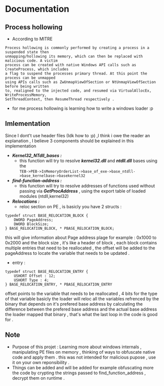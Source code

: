 # Documentation
## Process hollowing
- According to MITRE 

```
Process hollowing is commonly performed by creating a process in a suspended state then 
unmapping/hollowing its memory, which can then be replaced with malicious code. A victim
process can be created with native Windows API calls such as CreateProcess, which includes
a flag to suspend the processes primary thread. At this point the process can be unmapped
using APIs calls such as ZwUnmapViewOfSection or NtUnmapViewOfSection before being written 
to, realigned to the injected code, and resumed via VirtualAllocEx, WriteProcessMemory, 
SetThreadContext, then ResumeThread respectively . 
```
- for me process hollowing is learning how to write a windows loader :p 
## Imlementation 
Since I dont't use header files (Idk how to :p) ,I think i owe the reader an explanation , I believe 3 components should be explained in this implementation
- ***Kernel32_NTdll_bases :***
  - this function will try to resolve ***kernel32.dll*** and ***ntdll.dll*** bases using the <br/>
  ```TEB->PEB->InMemoryOrderList->base_of_exe->base_ntdll->base_kernelbase->basekernel32```
- ***find-function-address :***
  - this function will try to resolve addresses of functions used without passing via ***GetProcAddress*** , using the export table of loaded modules (ntdll,kernel32)
- ***Relocations :***
  - reloc section on PE , is basicly you have 2 structs :</br>
```
typedef struct BASE_RELOCATION_BLOCK {
    DWORD PageAddress;
    DWORD BlockSize;
} BASE_RELOCATION_BLOCK, * PBASE_RELOCATION_BLOCK;
```
this will give information about Page address plage for example : 0x1000 to 0x2000 and the block size , it's like a header of block , each block contains<br/>
multiple entries that need to be reallocated , the offset will be added to the pageAddress to locate the variable that needs to be updated . 
  - entry :
```
typedef struct BASE_RELOCATION_ENTRY {
    USHORT Offset : 12;
    USHORT Type : 4;
} BASE_RELOCATION_ENTRY, * PBASE_RELOCATION_ENTRY
```
offset points to the variable that needs to be reallocated , 4 bits for the type of that variable basicly 
the loader will reloc all the variables refrenced by the binary that depends on it's prefered base address
by calculating the difference between the prefered base address and the actual base address the loader mapped that binary , that's what the last
loop in the code is good for  .
## Note 
- Purpose of this projet : Learning more about windows internals , manipulating PE files on memory , thinking of ways to obfuscate native code and apply them .
this was not intended for malicious pupose , use it on your own reponsibility .
- Things can be added and will be added for example obfuscating more the code by crypting the strings passed to find_function_address , decrypt them on runtime .
